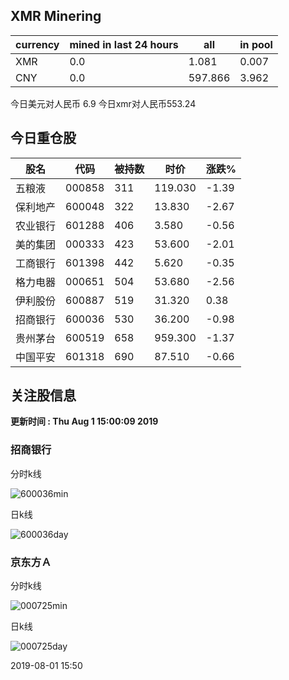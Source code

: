 ## XMR Minering

|currency|mined in last 24 hours|all|in pool|
|---|---|---|---|
|XMR|0.0|1.081|0.007|
|CNY|0.0|597.866|3.962|

今日美元对人民币 6.9	今日xmr对人民币553.24


## 今日重仓股 

|股名|代码|被持数|时价|涨跌%|
|---|---|---|---|---|
|五粮液|000858|311|119.030|-1.39|
|保利地产|600048|322|13.830|-2.67|
|农业银行|601288|406|3.580|-0.56|
|美的集团|000333|423|53.600|-2.01|
|工商银行|601398|442|5.620|-0.35|
|格力电器|000651|504|53.680|-2.56|
|伊利股份|600887|519|31.320|0.38|
|招商银行|600036|530|36.200|-0.98|
|贵州茅台|600519|658|959.300|-1.37|
|中国平安|601318|690|87.510|-0.66|

## 关注股信息
**更新时间 : Thu Aug  1 15:00:09 2019**
### 招商银行 
分时k线

![600036min](http://image.sinajs.cn/newchart/min/n/sh600036.gif)

日k线

![600036day](http://image.sinajs.cn/newchart/daily/n/sh600036.gif)

### 京东方Ａ 
分时k线

![000725min](http://image.sinajs.cn/newchart/min/n/sz000725.gif)

日k线

![000725day](http://image.sinajs.cn/newchart/daily/n/sz000725.gif)

2019-08-01 15:50